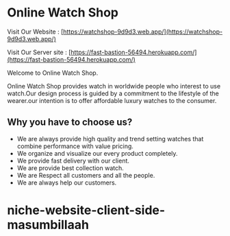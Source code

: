 
# Online Watch Shop

Visit Our Website :
[https://watchshop-9d9d3.web.app/](https://watchshop-9d9d3.web.app/)

Visit Our Server site : 
[https://fast-bastion-56494.herokuapp.com/](https://fast-bastion-56494.herokuapp.com/)

Welcome to Online Watch Shop.

 Online Watch Shop provides watch in worldwide people who interest to use watch.Our design process is guided by a commitment to the lifestyle of the wearer.our intention is to offer affordable luxury watches to the consumer.



## Why you have to choose us?

* We are always provide high quality and trend setting watches that combine performance with value pricing.
* We organize and visualize our every product completely.
* We provide fast delivery with our client.
* We are provide best collection watch.
* We are Respect all customers and all the people.
* We are always help our customers.



# niche-website-client-side-masumbillaah
